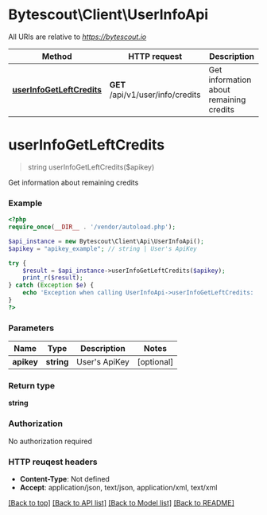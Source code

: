# Bytescout\Client\UserInfoApi

All URIs are relative to *https://bytescout.io*

Method | HTTP request | Description
------------- | ------------- | -------------
[**userInfoGetLeftCredits**](UserInfoApi.md#userInfoGetLeftCredits) | **GET** /api/v1/user/info/credits | Get information about remaining credits


# **userInfoGetLeftCredits**
> string userInfoGetLeftCredits($apikey)

Get information about remaining credits

### Example 
```php
<?php
require_once(__DIR__ . '/vendor/autoload.php');

$api_instance = new Bytescout\Client\Api\UserInfoApi();
$apikey = "apikey_example"; // string | User's ApiKey

try { 
    $result = $api_instance->userInfoGetLeftCredits($apikey);
    print_r($result);
} catch (Exception $e) {
    echo 'Exception when calling UserInfoApi->userInfoGetLeftCredits: ', $e->getMessage(), "\n";
}
?>
```

### Parameters

Name | Type | Description  | Notes
------------- | ------------- | ------------- | -------------
 **apikey** | **string**| User&#39;s ApiKey | [optional] 

### Return type

**string**

### Authorization

No authorization required

### HTTP reuqest headers

 - **Content-Type**: Not defined
 - **Accept**: application/json, text/json, application/xml, text/xml

[[Back to top]](#) [[Back to API list]](../README.md#documentation-for-api-endpoints) [[Back to Model list]](../README.md#documentation-for-models) [[Back to README]](../README.md)

